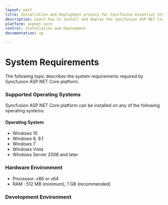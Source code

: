 ```yaml
---
layout: post
title: Installation and Deployment process for Syncfusion Essential Studio ASP.NET Core products
description: Learn how to install and deploy the Syncfusion ASP.NET Core component
platform: aspnet-core
control: Installation and Deployment
documentation: ug

---
```


# System Requirements

The following topic describes the system requirements required by Syncfusion ASP.NET Core platform.

### Supported Operating Systems

Syncfusion ASP.NET Core platform can be installed on any of the following operating systems:

#### Operating System

* Windows 10
* Windows 8, 8.1
* Windows 7
* Windows Vista
* Windows Server 2008 and later

### Hardware Environment 

* Processor: x86 or x64
* RAM : 512 MB (minimum), 1 GB (recommended)

### Development Environment
